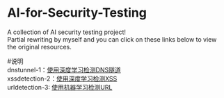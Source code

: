# AI-for-Security-Testing

A collection of AI security testing project!<br>
Partial rewriting by myself and you can click on these links below to view the original resources.<br>

#说明<br>
dnstunnel-1：[使用深度学习检测DNS隧道](https://github.com/BoneLee/dns_tunnel_dectect_with_CNN)<br>
xssdetection-2：[使用深度学习检测XSS](https://github.com/SparkSharly/DL_for_xss)<br>
urldetection-3: [使用机器学习检测URL](https://github.com/faizann24/Fwaf-Machine-Learning-driven-Web-Application-Firewall)



